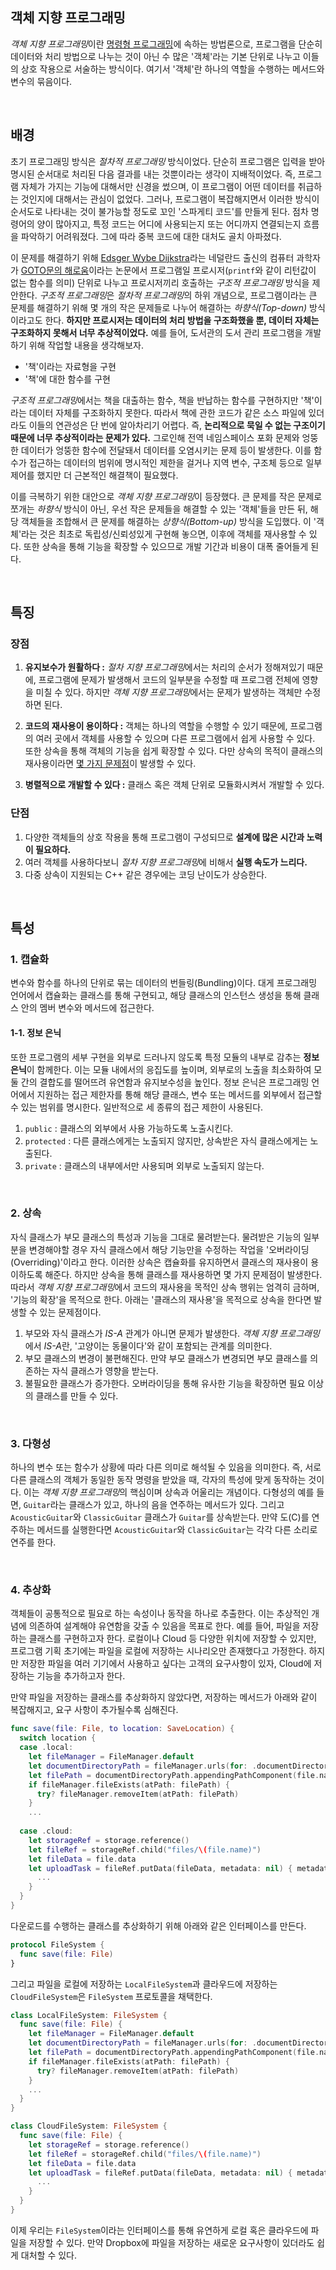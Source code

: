 ## 객체 지향 프로그래밍

*객체 지향 프로그래밍*이란 [명령형 프로그래밍](./imperative-and-declarative-programming.md/#명령형-프로그래밍)에 속하는 방법론으로, 프로그램을 단순히 데이터와 처리 방법으로 나누는 것이 아닌 수 많은 '객체'라는 기본 단위로 나누고 이들의 상호 작용으로 서술하는 방식이다. 여기서 '객체'란 하나의 역할을 수행하는 메서드와 변수의 묶음이다.

&nbsp;
## 배경

초기 프로그래밍 방식은 *절차적 프로그래밍* 방식이었다. 단순히 프로그램은 입력을 받아 명시된 순서대로 처리된 다음 결과를 내는 것뿐이라는 생각이 지배적이었다. 즉, 프로그램 자체가 가지는 기능에 대해서만 신경을 썼으며, 이 프로그램이 어떤 데이터를 취급하는 것인지에 대해서는 관심이 없었다. 그러나, 프로그램이 복잡해지면서 이러한 방식이 순서도로 나타내는 것이 불가능할 정도로 꼬인 '스파게티 코드'를 만들게 된다. 점차 명령어의 양이 많아지고, 특정 코드는 어디에 사용되는지 또는 어디까지 연결되는지 흐름을 파악하기 어려워졌다. 그에 따라 중복 코드에 대한 대처도 골치 아파졌다.

이 문제를 해결하기 위해 [Edsger Wybe Dijkstra](https://namu.wiki/w/%EC%97%90%EC%B8%A0%ED%97%88%EB%A5%B4%20%EB%8B%A4%EC%9D%B5%EC%8A%A4%ED%8A%B8%EB%9D%BC)라는 네덜란드 출신의 컴퓨터 과학자가 [GOTO문의 해로움](https://homepages.cwi.nl/~storm/teaching/reader/Dijkstra68.pdf)이라는 논문에서 프로그램일 프로시저(`printf`와 같이 리턴값이 없는 함수를 의미) 단위로 나누고 프로시저끼리 호출하는 *구조적 프로그래밍* 방식을 제안한다. *구조적 프로그래밍*은 *절차적 프로그래밍*의 하위 개념으로, 프로그램이라는 큰 문제를 해결하기 위해 몇 개의 작은 문제들로 나누어 해결하는 *하향식(Top-down)* 방식이라고도 한다. **하지만 프로시저는 데이터의 처리 방법을 구조화했을 뿐, 데이터 자체는 구조화하지 못해서 너무 추상적이었다.** 예를 들어, 도서관의 도서 관리 프로그램을 개발하기 위해 작업할 내용을 생각해보자.

- '책'이라는 자료형을 구현
- '책'에 대한 함수를 구현

*구조적 프로그래밍*에서는 책을 대출하는 함수, 책을 반납하는 함수를 구현하지만 '책'이라는 데이터 자체를 구조화하지 못한다. 따라서 책에 관한 코드가 같은 소스 파일에 있더라도 이들의 연관성은 단 번에 알아차리기 어렵다. 즉, **논리적으로 묵일 수 없는 구조이기 때문에 너무 추상적이라는 문제가 있다.** 그로인해 전역 네임스페이스 포화 문제와 엉뚱한 데이터가 엉뚱한 함수에 전달돼서 데이터를 오염시키는 문제 등이 발생한다. 이를 함수가 접근하는 데이터의 범위에 명시적인 제한을 걸거나 지역 변수, 구조체 등으로 일부 제어를 했지만 더 근본적인 해결책이 필요했다.

이를 극복하기 위한 대안으로 *객체 지향 프로그래밍*이 등장했다. 큰 문제를 작은 문제로 쪼개는 *하향식* 방식이 아닌, 우선 작은 문제들을 해결할 수 있는 '객체'들을 만든 뒤, 해당 객체들을 조합해서 큰 문제를 해결하는 *상향식(Bottom-up)* 방식을 도입했다. 이 '객체'라는 것은 최초로 독립성/신뢰성있게 구현해 놓으면, 이후에 객체를 재사용할 수 있다. 또한 상속을 통해 기능을 확장할 수 있으므로 개발 기간과 비용이 대폭 줄어들게 된다.

&nbsp;
## 특징

### 장점

1. **유지보수가 원활하다 :** *절차 지향 프로그래밍*에서는 처리의 순서가 정해져있기 때문에, 프로그램에 문제가 발생해서 코드의 일부분을 수정할 때 프로그램 전체에 영향을 미칠 수 있다. 하지만 *객체 지향 프로그래밍*에서는 문제가 발생하는 객체만 수정하면 된다.

2. **코드의 재사용이 용이하다 :** 객체는 하나의 역할을 수행할 수 있기 때문에, 프로그램의 여러 곳에서 객체를 사용할 수 있으며 다른 프로그램에서 쉽게 사용할 수 있다. 또한 상속을 통해 객체의 기능을 쉽게 확장할 수 있다. 다만 상속의 목적이 클래스의 재사용이라면 [몇 가지 문제점](./object-oriented-programming.md/#2-상속)이 발생할 수 있다.

3. **병렬적으로 개발할 수 있다 :** 클래스 혹은 객체 단위로 모듈화시켜서 개발할 수 있다.

### 단점

1. 다양한 객체들의 상호 작용을 통해 프로그램이 구성되므로 **설계에 많은 시간과 노력이 필요하다.**
2. 여러 객체를 사용하다보니 *절차 지향 프로그래밍*에 비해서 **실행 속도가 느리다.**
3. 다중 상속이 지원되는 C++ 같은 경우에는 코딩 난이도가 상승한다.

&nbsp;
## 특성

### 1. 캡슐화

변수와 함수를 하나의 단위로 묶는 데이터의 번들링(Bundling)이다. 대게 프로그래밍 언어에서 캡슐화는 클래스를 통해 구현되고, 해당 클래스의 인스턴스 생성을 통해 클래스 안의 멤버 변수와 메서드에 접근한다.

#### 1-1. 정보 은닉

또한 프로그램의 세부 구현을 외부로 드러나지 않도록 특정 모듈의 내부로 감추는 **정보 은닉**이 함께한다. 이는 모듈 내에서의 응집도를 높이며, 외부로의 노출을 최소화하여 모둘 간의 결합도를 떨어뜨려 유연함과 유지보수성을 높인다. 정보 은닉은 프로그래밍 언어에서 지원하는 접근 제한자를 통해 해당 클래스, 변수 또는 메서드를 외부에서 접근할 수 있는 범위를 명시한다. 일반적으로 세 종류의 접근 제한이 사용된다.

1. `public` : 클래스의 외부에서 사용 가능하도록 노출시킨다.
2. `protected` : 다른 클래스에게는 노출되지 않지만, 상속받은 자식 클래스에게는 노출된다.
3. `private` : 클래스의 내부에서만 사용되며 외부로 노출되지 않는다.

&nbsp;
### 2. 상속

자식 클래스가 부모 클래스의 특성과 기능을 그대로 물려받는다. 물려받은 기능의 일부분을 변경해야할 경우 자식 클래스에서 해당 기능만을 수정하는 작업을 '오버라이딩(Overriding)'이라고 한다. 이러한 상속은 캡슐화를 유지하면서 클래스의 재사용이 용이하도록 해준다. 하지만 상속을 통해 클래스를 재사용하면 몇 가지 문제점이 발생한다. 따라서 *객체 지향 프로그래밍*에서 코드의 재사용을 목적인 상속 행위는 엄격히 금하며, '기능의 확장'을 목적으로 한다. 아래는 '클래스의 재사용'을 목적으로 상속을 한다면 발생할 수 있는 문제점이다.

1. 부모와 자식 클래스가 *IS-A* 관계가 아니면 문제가 발생한다. *객체 지향 프로그래밍*에서 *IS-A*란, '고양이는 동물이다'와 같이 포함되는 관계를 의미한다.
2. 부모 클래스의 변경이 불편해진다. 만약 부모 클래스가 변경되면 부모 클래스를 의존하는 자식 클래스가 영향을 받는다.
3. 불필요한 클래스가 증가한다. 오버라이딩을 통해 유사한 기능을 확장하면 필요 이상의 클래스를 만들 수 있다.

&nbsp;
### 3. 다형성

하나의 변수 또는 함수가 상황에 따라 다른 의미로 해석될 수 있음을 의미한다. 즉, 서로 다른 클래스의 객체가 동일한 동작 명령을 받았을 때, 각자의 특성에 맞게 동작하는 것이다. 이는 *객체 지향 프로그래밍*의 핵심이며 상속과 어울리는 개념이다. 다형성의 예를 들면, `Guitar`라는 클래스가 있고, 하나의 음을 연주하는 메서드가 있다. 그리고 `AcousticGuitar`와 `ClassicGuitar` 클래스가 `Guitar`를 상속받는다. 만약 도(C)를 연주하는 메서드를 실행한다면 `AcousticGuitar`와 `ClassicGuitar`는 각각 다른 소리로 연주를 한다.

&nbsp;
### 4. 추상화

객체들이 공통적으로 필요로 하는 속성이나 동작을 하나로 추출한다. 이는 추상적인 개념에 의존하여 설계해야 유연함을 갖출 수 있음을 목표로 한다. 예를 들어, 파일을 저장하는 클래스를 구현하고자 한다. 로컬이나 Cloud 등 다양한 위치에 저장할 수 있지만, 프로그램 기획 초기에는 파일을 로컬에 저장하는 시나리오만 존재했다고 가정한다. 하지만 저장한 파일을 여러 기기에서 사용하고 싶다는 고객의 요구사항이 있자, Cloud에 저장하는 기능을 추가하고자 한다. 

만약 파일을 저장하는 클래스를 추상화하지 않았다면, 저장하는 메서드가 아래와 같이 복잡해지고, 요구 사항이 추가될수록 심해진다.

```swift
func save(file: File, to location: SaveLocation) {
  switch location {
  case .local:
    let fileManager = FileManager.default
    let documentDirectoryPath = fileManager.urls(for: .documentDirectory, in: .userDomainMask)[0]
    let filePath = documentDirectoryPath.appendingPathComponent(file.name)
    if fileManager.fileExists(atPath: filePath) {
      try? fileManager.removeItem(atPath: filePath)
    }
    ...
        
  case .cloud:
    let storageRef = storage.reference()
    let fileRef = storageRef.child("files/\(file.name)")
    let fileData = file.data
    let uploadTask = fileRef.putData(fileData, metadata: nil) { metadata, error in 
      ...
    }
  }
}
```

다운로드를 수행하는 클래스를 추상화하기 위해 아래와 같은 인터페이스를 만든다.

```swift
protocol FileSystem {
  func save(file: File)
}
```

그리고 파일을 로컬에 저장하는 `LocalFileSystem`과 클라우드에 저장하는 `CloudFileSystem`은 `FileSystem` 프로토콜을 채택한다.

```swift
class LocalFileSystem: FileSystem {
  func save(file: File) {
    let fileManager = FileManager.default
    let documentDirectoryPath = fileManager.urls(for: .documentDirectory, in: .userDomainMask)[0]
    let filePath = documentDirectoryPath.appendingPathComponent(file.name)
    if fileManager.fileExists(atPath: filePath) {
      try? fileManager.removeItem(atPath: filePath)
    }
    ...
  }
}

class CloudFileSystem: FileSystem {
  func save(file: File) {
    let storageRef = storage.reference()
    let fileRef = storageRef.child("files/\(file.name)")
    let fileData = file.data
    let uploadTask = fileRef.putData(fileData, metadata: nil) { metadata, error in 
      ...
    }
  }
}
```

이제 우리는 `FileSystem`이라는 인터페이스를 통해 유연하게 로컬 혹은 클라우드에 파일을 저장할 수 있다. 만약 Dropbox에 파일을 저장하는 새로운 요구사항이 있더라도 쉽게 대처할 수 있다.